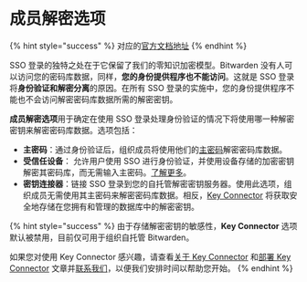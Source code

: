 # 成员解密选项

{% hint style="success" %}
对应的[官方文档地址](https://bitwarden.com/help/article/sso-decryption-options/)
{% endhint %}

SSO 登录的独特之处在于它保留了我们的零知识加密模型。Bitwarden 没有人可以访问您的密码库数据，同样，**您的身份提供程序也不能访问**。这就是 SSO 登录将**身份验证和解密分离**的原因。在所有 SSO 登录的实施中，您的身份提供程序不能也不会访问解密密码库数据所需的解密密钥。

**成员解密选项**用于确定在使用 SSO 登录处理身份验证的情况下将使用哪一种解密密钥来解密密码库数据。选项包括：

* **主密码**：通过身份验证后，组织成员将使用他们的[主密码](../your-vault/your-master-password.md)解密密码库数据。
* **受信任设备**： 允许用户使用 SSO 进行身份验证，并使用设备存储的加密密钥解密其密码库，而无需输入主密码。[了解更多](../admin-console/login-with-sso/trusted-devices/about-trusted-devices.md)。
* **密钥连接器**：链接 SSO 登录到您的自托管解密密钥服务器。使用此选项，组织成员无需使用其主密码来解密密码库数据。相反，[Key Connector](about-key-connector.md) 将获取安全地存储在您拥有和管理的数据库中的解密密钥。

{% hint style="success" %}
由于存储解密密钥的敏感性，**Key Connector** 选项默认被禁用，目前仅可用于组织自托管 Bitwarden。

如果您对使用 Key Connector 感兴趣，请查看[关于 Key Connector](about-key-connector.md) 和[部署 Key Connector](deploy-key-connector.md) 文章并[联系我们](https://bitwarden.com/contact/)，以便我们安排时间以帮助您开始。
{% endhint %}
